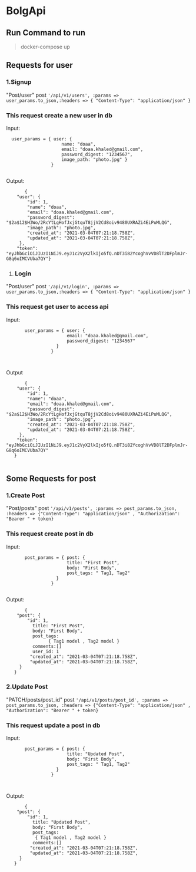 # BolgApi

## Run Command to run 

> docker-compose up

## Requests for user 

 ### 1.Signup 
"Post/user"
 post `'/api/v1/users', :params => user_params.to_json,:headers => { "Content-Type": "application/json" }`
 
 ### This request create a new user in db 
 
  Input:
  ``` 
    user_params = { user: {
                       name: "doaa",
                       email: "doaa.khaled@gmail.com",
                       password_digest: "1234567",
                       image_path: "photo.jpg" }
                   }
                   
```

Output:
    
```
       {
    "user": {
        "id": 1,
        "name": "doaa",
        "email": "doaa.khaled@gmail.com",
        "password_digest": "$2a$12$H3Wo/2RcYtLgHofJxjGtquT8jjV2Cd8oiv9480UXRAZi4EiPuMLQG",
        "image_path": "photo.jpg",
        "created_at": "2021-03-04T07:21:18.758Z",
        "updated_at": "2021-03-04T07:21:18.758Z",
     },
    "token": "eyJhbGciOiJIUzI1NiJ9.eyJ1c2VyX2lkIjo5fQ.nDT3i82YcoghVvVD8lT2DFplmJr-G8q6oIMCVUba7QY"}
```

1. ###  Login  
"Post/user"
 post `'/api/v1/login', :params => user_params.to_json,:headers => { "Content-Type": "application/json" }`
 
 ### This request get user to access api
    
Input:
```
       user_params = { user: {
                       email: "doaa.khaled@gmail.com",
                       password_digest: "1234567" 
                   }
                 }

 
```

Output
```
       {
    "user": {
        "id": 1,
        "name": "doaa",
        "email": "doaa.khaled@gmail.com",
        "password_digest": "$2a$12$H3Wo/2RcYtLgHofJxjGtquT8jjV2Cd8oiv9480UXRAZi4EiPuMLQG",
        "image_path": "photo.jpg",
        "created_at": "2021-03-04T07:21:18.758Z",
        "updated_at": "2021-03-04T07:21:18.758Z",
     },
    "token": "eyJhbGciOiJIUzI1NiJ9.eyJ1c2VyX2lkIjo5fQ.nDT3i82YcoghVvVD8lT2DFplmJr-G8q6oIMCVUba7QY"
   }
 
```

## Some Requests for post

 ### 1.Create Post 
  "Post/posts"
   post `'/api/v1/posts', :params => post_params.to_json, :headers => {"Content-Type": "application/json" , "Authorization": "Bearer " + token}`

### This request create post in db 
    
Input:
```
       post_params = { post: {
                       title: "First Post",
                       body: "First Body",
                       post_tags: " Tag1, Tag2"
                   }
                 }
 
```

Output:
```
       {
    "post": {
        "id": 1,
          title: "First Post",
          body: "First Body",
          post_tags:
                { Tag1 model , Tag2 model }
          comments:[]
          user_id: 1
         "created_at": "2021-03-04T07:21:18.758Z",
         "updated_at": "2021-03-04T07:21:18.758Z",
     }
   }
```

  ### 2.Update Post  
  "PATCH/posts/post_id"
   post `'/api/v1/posts/post_id', :params => post_params.to_json, :headers => {"Content-Type": "application/json" , "Authorization": "Bearer " + token}`

### This request update a post in db
    
 Input:
```
       post_params = { post: {
                       title: "Updated Post",
                       body: "First Body",
                       post_tags: " Tag1, Tag2"
                   }
                 }

 
```

   Output:
```
       {
    "post": {
        "id": 1,
          title: "Updated Post",
          body: "First Body",
          post_tags:
           { Tag1 model , Tag2 model }
          comments:[]
         "created_at": "2021-03-04T07:21:18.758Z",
         "updated_at": "2021-03-04T07:21:18.758Z",
     }
   }
```

